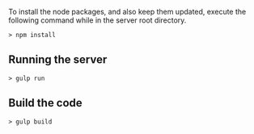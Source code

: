 To install the node packages, and also keep them updated, execute the following command while in the server root directory.

```
> npm install
```

## Running the server

```
> gulp run
```

## Build the code

```
> gulp build
```

